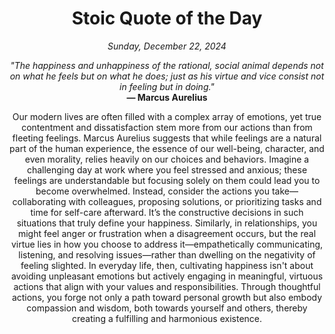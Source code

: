 <h1 align="center">Stoic Quote of the Day</h1>
<p align="center"><em>Sunday, December 22, 2024</em></p>
<p align="center">
    <em>"The happiness and unhappiness of the rational, social animal depends not on what he feels but on what he does; just as his virtue and vice consist not in feeling but in doing."</em><br>
    <strong>— Marcus Aurelius</strong>
</p>

<p align="center" style="max-width:600px;margin:0 auto;">
    Our modern lives are often filled with a complex array of emotions, yet true contentment and dissatisfaction stem more from our actions than from fleeting feelings. Marcus Aurelius suggests that while feelings are a natural part of the human experience, the essence of our well-being, character, and even morality, relies heavily on our choices and behaviors. Imagine a challenging day at work where you feel stressed and anxious; these feelings are understandable but focusing solely on them could lead you to become overwhelmed. Instead, consider the actions you take—collaborating with colleagues, proposing solutions, or prioritizing tasks and time for self-care afterward. It’s the constructive decisions in such situations that truly define your happiness. Similarly, in relationships, you might feel anger or frustration when a disagreement occurs, but the real virtue lies in how you choose to address it—empathetically communicating, listening, and resolving issues—rather than dwelling on the negativity of feeling slighted. In everyday life, then, cultivating happiness isn't about avoiding unpleasant emotions but actively engaging in meaningful, virtuous actions that align with your values and responsibilities. Through thoughtful actions, you forge not only a path toward personal growth but also embody compassion and wisdom, both towards yourself and others, thereby creating a fulfilling and harmonious existence.
</p>
